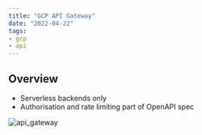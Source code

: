 ```yaml
---
title: "GCP API Gateway"
date: "2022-04-22"
tags:
- gcp
- api
---
```


## Overview

- Serverless backends only
- Authorisation and rate limiting part of OpenAPI spec

![api_gateway](files/api_gateway.svg)
